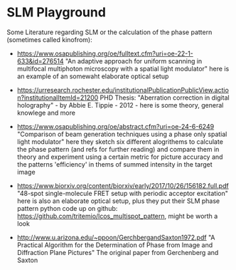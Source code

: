 # SLM Playground


Some Literature regarding SLM or the calculation of the phase pattern (sometimes called kinofrom):
- https://www.osapublishing.org/oe/fulltext.cfm?uri=oe-22-1-633&id=276514 "An adaptive approach for uniform scanning in multifocal multiphoton microscopy with a spatial light modulator" here is an example of an somewaht elaborate optical setup
- https://urresearch.rochester.edu/institutionalPublicationPublicView.action?institutionalItemId=21200 PHD Thesis: "Aberration correction in digital holography" - by Abbie E. Tippie - 2012 - here is some theory, general knowlege and more
- https://www.osapublishing.org/oe/abstract.cfm?uri=oe-24-6-6249 "Comparison of beam generation techniques using a phase only spatial light modulator" here they sketch six different alogrithems to calculate the phase pattern (and refs for further reading) and compare them in theory and experiment using a certain metric for picture accuracy and the patterns 'efficiency' in thems of summed intensity in the target image
- https://www.biorxiv.org/content/biorxiv/early/2017/10/26/156182.full.pdf "48-spot single-molecule FRET setup with periodic acceptor excitation" here is also an elaborate optical setup, plus they put their SLM phase pattern python code up on github: https://github.com/tritemio/lcos_multispot_pattern, might be worth a look


- http://www.u.arizona.edu/~ppoon/GerchbergandSaxton1972.pdf "A Practical Algorithm for the Determination of Phase from Image and Diffraction Plane Pictures" The original paper from Gerchenberg and Saxton

